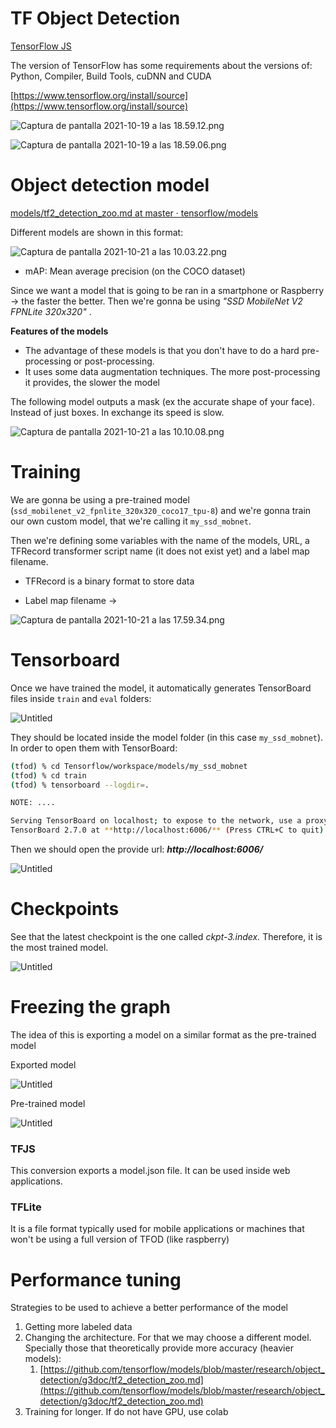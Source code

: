 # TF Object Detection

[TensorFlow JS](https://www.notion.so/TensorFlow-JS-57e374fe05b342f5b2b6ee73c0733197)

The version of TensorFlow has some requirements about the versions of: Python, Compiler, Build Tools, cuDNN and CUDA

[https://www.tensorflow.org/install/source](https://www.tensorflow.org/install/source)

![Captura de pantalla 2021-10-19 a las 18.59.12.png](TF%20Object%20Detection%20f9b248b256de4d7ea7eb3f948fa6955a/Captura_de_pantalla_2021-10-19_a_las_18.59.12.png)

![Captura de pantalla 2021-10-19 a las 18.59.06.png](TF%20Object%20Detection%20f9b248b256de4d7ea7eb3f948fa6955a/Captura_de_pantalla_2021-10-19_a_las_18.59.06.png)

# Object detection model

[models/tf2_detection_zoo.md at master · tensorflow/models](https://github.com/tensorflow/models/blob/master/research/object_detection/g3doc/tf2_detection_zoo.md)

Different models are shown in this format:

![Captura de pantalla 2021-10-21 a las 10.03.22.png](TF%20Object%20Detection%20f9b248b256de4d7ea7eb3f948fa6955a/Captura_de_pantalla_2021-10-21_a_las_10.03.22.png)

- mAP: Mean average precision (on the COCO dataset)

Since we want a model that is going to be ran in a smartphone or Raspberry → the faster the better. Then we're gonna be using *"SSD MobileNet V2 FPNLite 320x320"* . 

**Features of the models**

- The advantage of these models is that you don't have to do a hard pre-processing or post-processing.
- It uses some data augmentation techniques. The more post-processing it provides, the slower the model

The following model outputs a mask (ex the accurate shape of your face). Instead of just boxes. In exchange its speed is slow.

![Captura de pantalla 2021-10-21 a las 10.10.08.png](TF%20Object%20Detection%20f9b248b256de4d7ea7eb3f948fa6955a/Captura_de_pantalla_2021-10-21_a_las_10.10.08.png)

# Training

We are gonna be using a pre-trained model (`ssd_mobilenet_v2_fpnlite_320x320_coco17_tpu-8`) and we're gonna train our own custom model, that we're calling it `my_ssd_mobnet`. 

Then we're defining some variables with the name of the models, URL, a TFRecord transformer script name (it does not exist yet) and a label map filename.

- TFRecord is a binary format to store data

- Label map filename →

![Captura de pantalla 2021-10-21 a las 17.59.34.png](TF%20Object%20Detection%20f9b248b256de4d7ea7eb3f948fa6955a/Captura_de_pantalla_2021-10-21_a_las_17.59.34.png)

# Tensorboard

Once we have trained the model, it automatically generates TensorBoard files inside `train` and `eval` folders:

![Untitled](TF%20Object%20Detection%20f9b248b256de4d7ea7eb3f948fa6955a/Untitled.png)

They should be located inside the model folder (in this case `my_ssd_mobnet`). In order to open them with TensorBoard:

```bash
(tfod) % cd Tensorflow/workspace/models/my_ssd_mobnet
(tfod) % cd train                
(tfod) % tensorboard --logdir=.  

NOTE: ....

Serving TensorBoard on localhost; to expose to the network, use a proxy or pass --bind_all
TensorBoard 2.7.0 at **http://localhost:6006/** (Press CTRL+C to quit)
```

Then we should open the provide url: ***http://localhost:6006/***

![Untitled](TF%20Object%20Detection%20f9b248b256de4d7ea7eb3f948fa6955a/Untitled%201.png)

# Checkpoints

See that the latest checkpoint is the one called *ckpt-3.index.* Therefore, it is the most trained model.

![Untitled](TF%20Object%20Detection%20f9b248b256de4d7ea7eb3f948fa6955a/Untitled%202.png)

# Freezing the graph

The idea of this is exporting a model on a similar format as the pre-trained model

Exported model

![Untitled](TF%20Object%20Detection%20f9b248b256de4d7ea7eb3f948fa6955a/Untitled%203.png)

Pre-trained model

![Untitled](TF%20Object%20Detection%20f9b248b256de4d7ea7eb3f948fa6955a/Untitled%204.png)

### TFJS

This conversion exports a model.json file. It can be used inside web applications.

### TFLite

It is a file format typically used for mobile applications or machines that won't be using a full version of TFOD (like raspberry)

# Performance tuning

Strategies to be used to achieve a better performance of the model

1. Getting more labeled data
2. Changing the architecture. For that we may choose a different model. Specially those that theoretically provide more accuracy (heavier models):
    1. [https://github.com/tensorflow/models/blob/master/research/object_detection/g3doc/tf2_detection_zoo.md](https://github.com/tensorflow/models/blob/master/research/object_detection/g3doc/tf2_detection_zoo.md)
3. Training for longer. If do not have GPU, use colab

